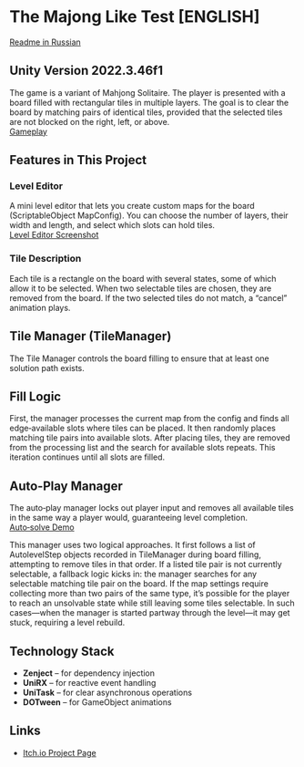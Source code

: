 # The Majong Like Test [ENGLISH]
[Readme in Russian](./README.md)

## Unity Version 2022.3.46f1

The game is a variant of Mahjong Solitaire. The player is presented with a board filled with rectangular tiles in multiple layers. The goal is to clear the board by matching pairs of identical tiles, provided that the selected tiles are not blocked on the right, left, or above.  
[Gameplay](./gameplay.gif)

## Features in This Project

### Level Editor
A mini level editor that lets you create custom maps for the board (ScriptableObject MapConfig). You can choose the number of layers, their width and length, and select which slots can hold tiles.  
[Level Editor Screenshot](./inspector.png)

### Tile Description
Each tile is a rectangle on the board with several states, some of which allow it to be selected. When two selectable tiles are chosen, they are removed from the board. If the two selected tiles do not match, a “cancel” animation plays.

## Tile Manager (TileManager)
The Tile Manager controls the board filling to ensure that at least one solution path exists.

## Fill Logic
First, the manager processes the current map from the config and finds all edge‐available slots where tiles can be placed. It then randomly places matching tile pairs into available slots. After placing tiles, they are removed from the processing list and the search for available slots repeats. This iteration continues until all slots are filled.

## Auto‐Play Manager
The auto‐play manager locks out player input and removes all available tiles in the same way a player would, guaranteeing level completion.  
[Auto‐solve Demo](./solve_level.gif)

This manager uses two logical approaches. It first follows a list of AutolevelStep objects recorded in TileManager during board filling, attempting to remove tiles in that order. If a listed tile pair is not currently selectable, a fallback logic kicks in: the manager searches for any selectable matching tile pair on the board. If the map settings require collecting more than two pairs of the same type, it’s possible for the player to reach an unsolvable state while still leaving some tiles selectable. In such cases—when the manager is started partway through the level—it may get stuck, requiring a level rebuild.

## Technology Stack
- **Zenject** – for dependency injection  
- **UniRX** – for reactive event handling  
- **UniTask** – for clear asynchronous operations  
- **DOTween** – for GameObject animations  

## Links
- [Itch.io Project Page](https://algiskhasanov.itch.io/majong-like)  
